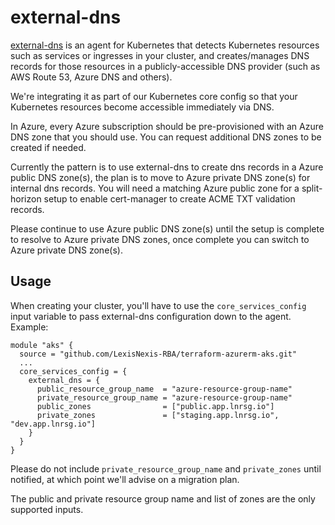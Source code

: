 # external-dns

[external-dns](https://github.com/kubernetes-sigs/external-dns) is an agent for Kubernetes that detects Kubernetes resources such as services or ingresses in your cluster, and creates/manages DNS records for those resources in a publicly-accessible DNS provider (such as AWS Route 53, Azure DNS and others).

We're integrating it as part of our Kubernetes core config so that your Kubernetes resources become  accessible immediately via DNS.

In Azure, every Azure subscription should be pre-provisioned with an Azure DNS zone that you should use. You can request additional DNS zones to be created if needed.

Currently the pattern is to use external-dns to create dns records in a Azure public DNS zone(s), the plan is to move to Azure private DNS zone(s) for internal dns records. You will need a matching Azure public zone for a split-horizon setup to enable cert-manager to create ACME TXT validation records.

Please continue to use Azure public DNS zone(s) until the setup is complete to resolve to Azure private DNS zones, once complete you can switch to Azure private DNS zone(s). 

## Usage

When creating your cluster, you'll have to use the `core_services_config` input variable to pass external-dns configuration down to the agent. Example:

```
module "aks" {
  source = "github.com/LexisNexis-RBA/terraform-azurerm-aks.git"
  ...
  core_services_config = {
    external_dns = {
      public_resource_group_name  = "azure-resource-group-name"
      private_resource_group_name = "azure-resource-group-name"
      public_zones                = ["public.app.lnrsg.io"]
      private_zones               = ["staging.app.lnrsg.io", "dev.app.lnrsg.io"]
    }
  }
}
```

Please do not include `private_resource_group_name` and `private_zones` until notified, at which point we'll advise on a migration plan.

The public and private resource group name and list of zones are the only supported inputs.
